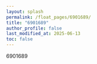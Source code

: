 ```yaml
---
layout: splash
permalink: /float_pages/6901689/
title: "6901689"
author_profile: false
last_modified_at: 2025-06-13
toc: false
---
```

 
6901689
